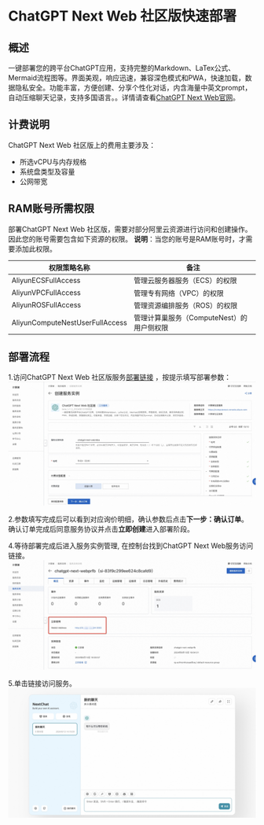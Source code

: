 # ChatGPT Next Web 社区版快速部署

## 概述
一键部署您的跨平台ChatGPT应用，支持完整的Markdown、LaTex公式、Mermaid流程图等。界面美观，响应迅速，兼容深色模式和PWA，快速加载，数据隐私安全。功能丰富，方便创建、分享个性化对话，内含海量中英文prompt，自动压缩聊天记录，支持多国语言。。详情请查看[ChatGPT Next Web官网](https://github.com/ChatGPTNextWeb/ChatGPT-Next-Web)。

## 计费说明
ChatGPT Next Web 社区版上的费用主要涉及：

- 所选vCPU与内存规格
- 系统盘类型及容量
- 公网带宽

## RAM账号所需权限
部署ChatGPT Next Web 社区版，需要对部分阿里云资源进行访问和创建操作。因此您的账号需要包含如下资源的权限。
  **说明**：当您的账号是RAM账号时，才需要添加此权限。

| 权限策略名称                          | 备注                                 |
|---------------------------------|------------------------------------|
| AliyunECSFullAccess             | 管理云服务器服务（ECS）的权限                   |
| AliyunVPCFullAccess             | 管理专有网络（VPC）的权限                     |
| AliyunROSFullAccess             | 管理资源编排服务（ROS）的权限                   |
| AliyunComputeNestUserFullAccess | 管理计算巢服务（ComputeNest）的用户侧权限         |

## 部署流程
1.访问ChatGPT Next Web 社区版服务[部署链接](https://computenest.console.aliyun.com/service/instance/create/cn-hangzhou?type=user&ServiceId=service-f1c9b75e59814dc49d52)
，按提示填写部署参数：
![image.png](1.jpg)

2.参数填写完成后可以看到对应询价明细，确认参数后点击**下一步：确认订单**。 确认订单完成后同意服务协议并点击**立即创建**进入部署阶段。

4.等待部署完成后进入服务实例管理, 在控制台找到ChatGPT Next Web服务访问链接。
![image.png](2.jpg)

5.单击链接访问服务。
![image.png](3.jpg)
